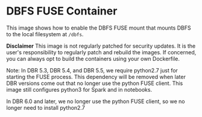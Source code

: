 # DBFS FUSE Container

This image shows how to enable the DBFS FUSE mount that mounts DBFS to the local filesystem at `/dbfs`.

**Disclaimer** This image is not regularly patched for security updates. It is the user's responsibility to regularly patch and rebuild the images. If concerned, you can always opt to build the containers using your own Dockerfile.

Note: In DBR 5.3, DBR 5.4, and DBR 5.5, we require python2.7 just for starting the FUSE process. This dependency
will be removed when later DBR versions come out that no longer use the python FUSE client.
This image still configures python3 for Spark and in notebooks.

In DBR 6.0 and later, we no longer use the python FUSE client, so we no longer need to install python2.7
